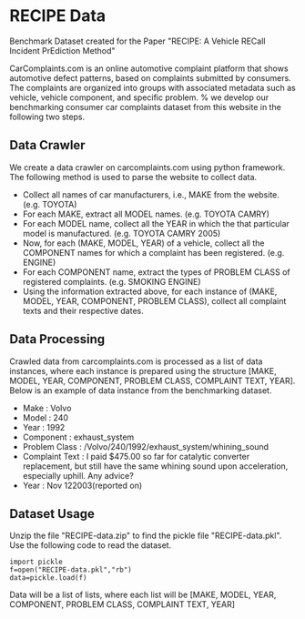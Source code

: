 # RECIPE Data
Benchmark Dataset created for the Paper "RECIPE: A Vehicle RECall Incident PrEdiction Method"

CarComplaints.com is an online automotive complaint platform that shows automotive defect patterns, based on complaints submitted by consumers. The complaints are organized into groups with associated metadata such as vehicle, vehicle component, and specific problem.
% we develop our benchmarking consumer car complaints dataset from this website in the following two steps. 

## Data Crawler
We create a data crawler on carcomplaints.com using python framework. The following method is used to parse the website to collect data.
- Collect all names of car manufacturers, i.e., MAKE from the website. (e.g. TOYOTA)
- For each MAKE, extract all MODEL names. (e.g. TOYOTA CAMRY)
- For each MODEL name, collect all the YEAR in which the that particular model is manufactured. (e.g. TOYOTA CAMRY 2005)
- Now, for each (MAKE, MODEL, YEAR) of a vehicle, collect all the COMPONENT names for which a complaint has been registered. (e.g. ENGINE)
- For each COMPONENT name, extract the types of PROBLEM CLASS of registered complaints. (e.g. SMOKING ENGINE)
- Using the information extracted above, for each instance of (MAKE, MODEL, YEAR, COMPONENT, PROBLEM CLASS), collect all complaint texts and their respective dates.

## Data Processing

Crawled data from carcomplaints.com is processed as a list of data instances, where each instance is prepared using the structure [MAKE, MODEL, YEAR, COMPONENT, PROBLEM CLASS, COMPLAINT TEXT, YEAR]. Below is an example of data instance from the benchmarking dataset.

- Make : Volvo
- Model : 240
- Year : 1992
- Component : exhaust_system
- Problem Class : /Volvo/240/1992/exhaust_system/whining_sound
- Complaint Text : I paid \$475.00 so far for catalytic converter replacement, but still have the same whining sound upon acceleration, especially uphill. Any advice?
- Year : Nov 122003(reported on)

## Dataset Usage

Unzip the file "RECIPE-data.zip" to find the pickle file "RECIPE-data.pkl".
Use the following code to read the dataset. 
```
import pickle
f=open("RECIPE-data.pkl","rb")
data=pickle.load(f)
```
Data will be a list of lists, where each list will be [MAKE, MODEL, YEAR, COMPONENT, PROBLEM CLASS, COMPLAINT TEXT, YEAR]
